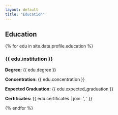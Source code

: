 ```yaml
---
layout: default
title: "Education"
---
```


<h2>Education</h2>
{% for edu in site.data.profile.education %}
    <h3>{{ edu.institution }}</h3>
    <p><b>Degree:</b> {{ edu.degree }}</p>
    <p><b>Concentration:</b> {{ edu.concentration }}</p>
    <p><b>Expected Graduation:</b> {{ edu.expected_graduation }}</p>
    <p><b>Certificates:</b> {{ edu.certificates | join: ', ' }}</p>
{% endfor %}
